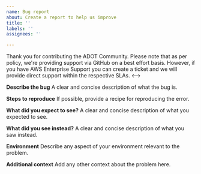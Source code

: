 ```yaml
---
name: Bug report
about: Create a report to help us improve
title: ''
labels: ''
assignees: ''

---
```

<!-->
Thank you for contributing the ADOT Community. Please note that as per policy, we're providing support via GitHub on a best effort basis. However, if you have AWS Enterprise Support you can create a ticket and we will provide direct support within the respective SLAs.
<-->

**Describe the bug**
A clear and concise description of what the bug is.

**Steps to reproduce**
If possible, provide a recipe for reproducing the error.

**What did you expect to see?**
A clear and concise description of what you expected to see.

**What did you see instead?**
A clear and concise description of what you saw instead.

**Environment**
Describe any aspect of your environment relevant to the problem.

**Additional context**
Add any other context about the problem here.
